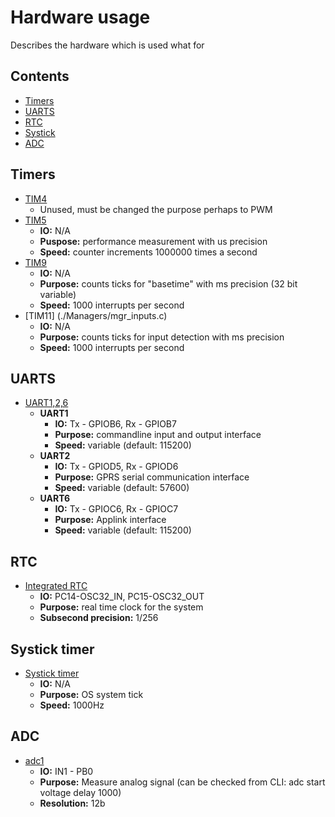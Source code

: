 # Hardware usage
Describes the hardware which is used what for

## Contents
- [Timers](#timers)
- [UARTS](#uarts)
- [RTC](#rtc)
- [Systick](#systick-timer)
- [ADC](#adc)

## Timers<div name="timers"/>
- [TIM4](./Debugging/Src/performance.c)
     - Unused, must be changed the purpose perhaps to PWM
- [TIM5](./Debugging/Src/performance.c)
     - **IO:** N/A
     - **Puspose:** performance measurement with us precision
     - **Speed:** counter increments 1000000 times a second
- [TIM9](./Wrappers/Src/mw_timebase.c)
     - **IO:** N/A
     - **Purpose:** counts ticks for "basetime" with ms precision (32 bit variable)
     - **Speed:** 1000 interrupts per second
- [TIM11] (./Managers/mgr_inputs.c)
     - **IO:** N/A
     - **Purpose:** counts ticks for input detection with ms precision
     - **Speed:** 1000 interrupts per second

## UARTS<div id="uarts"/>
- [UART1,2,6](./Wrappers/Src/mw_uart.c)
    - **UART1**			
        - **IO:** Tx - GPIOB6, Rx - GPIOB7 
        - **Purpose:** commandline input and output interface
        - **Speed:** variable (default: 115200)
    - **UART2**
        - **IO:** Tx - GPIOD5, Rx - GPIOD6 
        - **Purpose:** GPRS serial communication interface
        - **Speed:** variable (default: 57600)
    - **UART6**
        - **IO:** Tx - GPIOC6, Rx - GPIOC7 
        - **Purpose:** Applink interface
        - **Speed:** variable (default: 115200)        

## RTC<div id="rtc"/>
- [Integrated RTC](./Wrappers/Src/mw_rtc.c)
    - **IO:** PC14-OSC32_IN, PC15-OSC32_OUT
    - **Purpose:** real time clock for the system
    - **Subsecond precision:** 1/256

## Systick timer<div id="systick-timer"/>
- [Systick timer](./Core/Inc/FreeRTOSConfig.h)
    - **IO:** N/A
    - **Purpose:** OS system tick
    - **Speed:** 1000Hz

## ADC<div id="adc"/>
- [adc1](./Wrappers/Src/mw_adc.c)
    - **IO:** IN1 - PB0
    - **Purpose:** Measure analog signal (can be checked from CLI: adc start voltage delay 1000)
    - **Resolution:** 12b